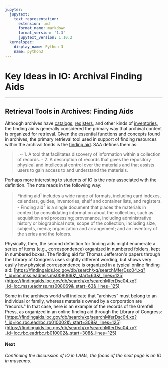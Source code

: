 ```yaml
---
jupyter:
  jupytext:
    text_representation:
      extension: .md
      format_name: markdown
      format_version: '1.3'
      jupytext_version: 1.10.2
  kernelspec:
    display_name: Python 3
    name: python3
---
```


<!-- #region id="FmmtHuzYnYcv" -->
# Key Ideas in IO: Archival Finding Aids


---


## Retrieval Tools in Archives: Finding Aids

Although archives have [catalogs](https://www2.archivists.org/glossary/terms/c/catalog), [registers](https://www2.archivists.org/glossary/terms/r/register), and other kinds of [inventories,](https://www2.archivists.org/glossary/terms/i/inventory) the finding aid is generally considered the primary way that archival content is organized for retrieval. Given the essential functions and concepts found in archives, the primary retrieval tool used in support of finding resources within the archival fonds is the [finding aid](https://www2.archivists.org/glossary/terms/f/finding-aid). SAA defines them as:

> . ~ 1. A tool that facilitates discovery of information within a collection of records. - 2. A description of records that gives the repository physical and intellectual control over the materials and that assists users to gain access to and understand the materials.

Perhaps more interesting to students of IO is the _note_ associated with the definition. The note reads in the following way:

> Finding aid<sup>1</sup> includes a wide range of formats, including card indexes, calendars, guides, inventories, shelf and container lists, and registers. - Finding aid<sup>2</sup> is a single document that places the materials in context by consolidating information about the collection, such as acquisition and processing; provenance, including administrative history or biographical note; scope of the collection, including size, subjects, media; organization and arrangement; and an inventory of the series and the folders.

Physically, then, the second definition for finding aids might enumerate a series of items (e.g., correspondence) organized in numbered folders, kept in numbered boxes. The finding aid for Thomas Jefferson's papers through the Library of Congress uses slightly different wording, but shows very easily how physical correspondence is organized in a typical online finding aid: [https://findingaids.loc.gov/db/search/xq/searchMferDsc04.xq?\_id=loc.mss.eadmss.ms008069&\_start=63&\_lines=125](https://findingaids.loc.gov/db/search/xq/searchMferDsc04.xq?_id=loc.mss.eadmss.ms008069&_start=63&_lines=125)

Some in the archives world will indicate that "archives" must belong to an individual or family, whereas materials owned by a corporation are "records." In that case, here is an example of the records of the Grenfell Press, as organized in an online finding aid through the Library of Congress: [https://findingaids.loc.gov/db/search/xq/searchMferDsc04.xq?\_id=loc.rbc.eadrbc.rb010002&\_start=308&\_lines=125](https://findingaids.loc.gov/db/search/xq/searchMferDsc04.xq?_id=loc.rbc.eadrbc.rb010002&_start=308&_lines=125)

#### **Next**

_Continuing the discussion of IO in LAMs, the focus of the next page is on IO in museums._
<!-- #endregion -->
